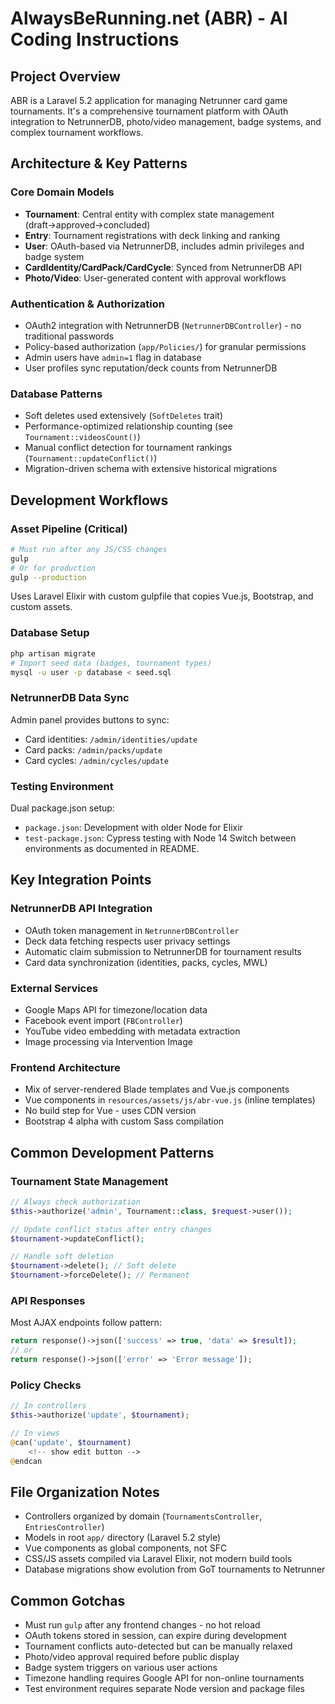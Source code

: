 # AlwaysBeRunning.net (ABR) - AI Coding Instructions

## Project Overview
ABR is a Laravel 5.2 application for managing Netrunner card game tournaments. It's a comprehensive tournament platform with OAuth integration to NetrunnerDB, photo/video management, badge systems, and complex tournament workflows.

## Architecture & Key Patterns

### Core Domain Models
- **Tournament**: Central entity with complex state management (draft→approved→concluded)
- **Entry**: Tournament registrations with deck linking and ranking
- **User**: OAuth-based via NetrunnerDB, includes admin privileges and badge system
- **CardIdentity/CardPack/CardCycle**: Synced from NetrunnerDB API
- **Photo/Video**: User-generated content with approval workflows

### Authentication & Authorization
- OAuth2 integration with NetrunnerDB (`NetrunnerDBController`) - no traditional passwords
- Policy-based authorization (`app/Policies/`) for granular permissions
- Admin users have `admin=1` flag in database
- User profiles sync reputation/deck counts from NetrunnerDB

### Database Patterns
- Soft deletes used extensively (`SoftDeletes` trait)
- Performance-optimized relationship counting (see `Tournament::videosCount()`)
- Manual conflict detection for tournament rankings (`Tournament::updateConflict()`)
- Migration-driven schema with extensive historical migrations

## Development Workflows

### Asset Pipeline (Critical)
```bash
# Must run after any JS/CSS changes
gulp
# Or for production
gulp --production
```
Uses Laravel Elixir with custom gulpfile that copies Vue.js, Bootstrap, and custom assets.

### Database Setup
```bash
php artisan migrate
# Import seed data (badges, tournament types)
mysql -u user -p database < seed.sql
```

### NetrunnerDB Data Sync
Admin panel provides buttons to sync:
- Card identities: `/admin/identities/update`
- Card packs: `/admin/packs/update` 
- Card cycles: `/admin/cycles/update`

### Testing Environment
Dual package.json setup:
- `package.json`: Development with older Node for Elixir
- `test-package.json`: Cypress testing with Node 14
Switch between environments as documented in README.

## Key Integration Points

### NetrunnerDB API Integration
- OAuth token management in `NetrunnerDBController`
- Deck data fetching respects user privacy settings
- Automatic claim submission to NetrunnerDB for tournament results
- Card data synchronization (identities, packs, cycles, MWL)

### External Services
- Google Maps API for timezone/location data
- Facebook event import (`FBController`)
- YouTube video embedding with metadata extraction
- Image processing via Intervention Image

### Frontend Architecture
- Mix of server-rendered Blade templates and Vue.js components
- Vue components in `resources/assets/js/abr-vue.js` (inline templates)
- No build step for Vue - uses CDN version
- Bootstrap 4 alpha with custom Sass compilation

## Common Development Patterns

### Tournament State Management
```php
// Always check authorization
$this->authorize('admin', Tournament::class, $request->user());

// Update conflict status after entry changes
$tournament->updateConflict();

// Handle soft deletion
$tournament->delete(); // Soft delete
$tournament->forceDelete(); // Permanent
```

### API Responses
Most AJAX endpoints follow pattern:
```php
return response()->json(['success' => true, 'data' => $result]);
// or
return response()->json(['error' => 'Error message']);
```

### Policy Checks
```php
// In controllers
$this->authorize('update', $tournament);

// In views
@can('update', $tournament)
    <!-- show edit button -->
@endcan
```

## File Organization Notes
- Controllers organized by domain (`TournamentsController`, `EntriesController`)
- Models in root `app/` directory (Laravel 5.2 style)
- Vue components as global components, not SFC
- CSS/JS assets compiled via Laravel Elixir, not modern build tools
- Database migrations show evolution from GoT tournaments to Netrunner

## Common Gotchas
- Must run `gulp` after any frontend changes - no hot reload
- OAuth tokens stored in session, can expire during development
- Tournament conflicts auto-detected but can be manually relaxed
- Photo/video approval required before public display
- Badge system triggers on various user actions
- Timezone handling requires Google API for non-online tournaments
- Test environment requires separate Node version and package files